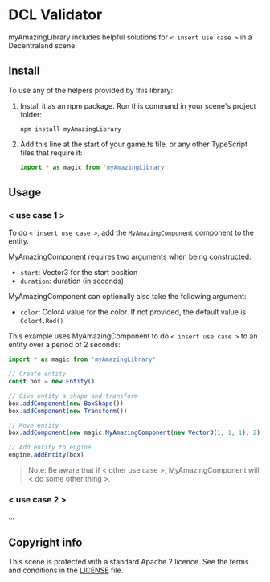 # DCL Validator

myAmazingLibrary includes helpful solutions for `< insert use case >` in a Decentraland scene.

## Install

To use any of the helpers provided by this library:

1. Install it as an npm package. Run this command in your scene's project folder:

   ```
   npm install myAmazingLibrary
   ```

2. Add this line at the start of your game.ts file, or any other TypeScript files that require it:

   ```ts
   import * as magic from 'myAmazingLibrary'
   ```

## Usage

### < use case 1 >

To do `< insert use case >`, add the `MyAmazingComponent` component to the entity.

MyAmazingComponent requires two arguments when being constructed:

- `start`: Vector3 for the start position
- `duration`: duration (in seconds)

MyAmazingComponent can optionally also take the following argument:

- `color`: Color4 value for the color. If not provided, the default value is `Color4.Red()`

This example uses MyAmazingComponent to do `< insert use case >` to an entity over a period of 2 seconds:

```ts
import * as magic from 'myAmazingLibrary'

// Create entity
const box = new Entity()

// Give entity a shape and transform
box.addComponent(new BoxShape())
box.addComponent(new Transform())

// Move entity
box.addComponent(new magic.MyAmazingComponent(new Vector3(1, 1, 1), 2))

// Add entity to engine
engine.addEntity(box)
```

> Note: Be aware that if < other use case >, MyAmazingComponent will < do some other thing >.

### < use case 2 >

...

## Copyright info

This scene is protected with a standard Apache 2 licence. See the terms and conditions in the [LICENSE](/LICENSE) file.
